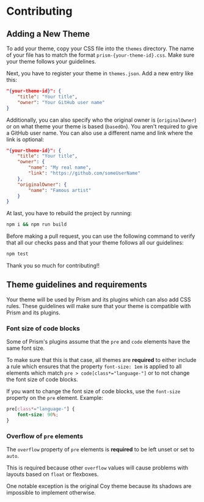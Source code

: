 # Contributing

## Adding a New Theme

To add your theme, copy your CSS file into the `themes` directory. The name of your file has to match the format `prism-{your-theme-id}.css`. Make sure your theme follows your guidelines.

Next, you have to register your theme in `themes.json`. Add a new entry like this:

```json
"{your-theme-id}": {
    "title": "Your title",
    "owner": "Your GitHub user name"
}
```

Additionally, you can also specify who the original owner is (`originalOwner`) or on what theme your theme is based (`basedOn`).
You aren't required to give a GitHub user name. You can also use a different name and link where the link is optional:

```json
"{your-theme-id}": {
    "title": "Your title",
    "owner": {
        "name": "My real name",
        "link": "https://github.com/someUserName"
    },
    "originalOwner": {
        "name": "Famous artist"
    }
}
```

At last, you have to rebuild the project by running:

```bash
npm i && npm run build
```

Before making a pull request, you can use the following command to verify that all our checks pass and that your theme follows all our guidelines:

```bash
npm test
```

Thank you so much for contributing!!


## Theme guidelines and requirements

Your theme will be used by Prism and its plugins which can also add CSS rules.
These guidelines will make sure that your theme is compatible with Prism and its plugins.

### Font size of code blocks

Some of Prism's plugins assume that the `pre` and `code` elements have the same font size.

To make sure that this is that case, all themes are __required__ to either include a rule which ensures that the property `font-size: 1em` is applied to all elements which match `pre > code[class*="language-"]` or to not change the font size of code blocks.

If you want to change the font size of code blocks, use the `font-size` property on the `pre` element. Example:

```css
pre[class*="language-"] {
    font-size: 90%;
}
```

### Overflow of `pre` elements

The `overflow` property of `pre` elements is __required__ to be left unset or set to `auto`.

This is required because other `overflow` values will cause problems with layouts based on `float` or flexboxes.

One notable exception is the original Coy theme because its shadows are impossible to implement otherwise.
